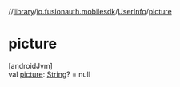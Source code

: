 //[library](../../../index.md)/[io.fusionauth.mobilesdk](../index.md)/[UserInfo](index.md)/[picture](picture.md)

# picture

[androidJvm]\
val [picture](picture.md): [String](https://kotlinlang.org/api/latest/jvm/stdlib/kotlin/-string/index.html)? = null
